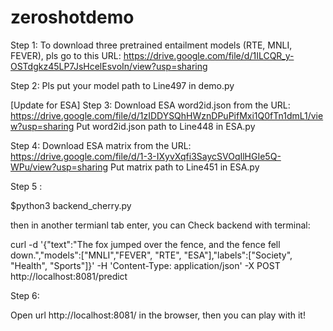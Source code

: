 # zeroshotdemo

Step 1: To download three pretrained entailment models (RTE, MNLI, FEVER), pls go to this URL: https://drive.google.com/file/d/1ILCQR_y-OSTdgkz45LP7JsHcelEsvoIn/view?usp=sharing

Step 2: Pls put your model path to Line497 in demo.py 

[Update for ESA] Step 3: Download ESA word2id.json from the URL: https://drive.google.com/file/d/1zIDDYSQhHWznDPuPifMxi1Q0fTn1dmL1/view?usp=sharing
Put word2id.json path to Line448 in ESA.py

Step 4: Download ESA matrix from the URL: https://drive.google.com/file/d/1-3-IXyvXqfi3SaycSVOqIlHGIe5Q-WPu/view?usp=sharing
Put matrix path to Line451 in ESA.py

Step 5 : 

$python3 backend_cherry.py

then in another termianl tab enter, you can Check backend with terminal:

curl -d '{"text":"The fox jumped over the fence, and the fence fell down.","models":["MNLI","FEVER", "RTE", "ESA"],"labels":["Society", "Health", "Sports"]}' -H 'Content-Type: application/json' -X POST http://localhost:8081/predict

Step 6:
 
Open url http://localhost:8081/ in the browser, then you can play with it!
